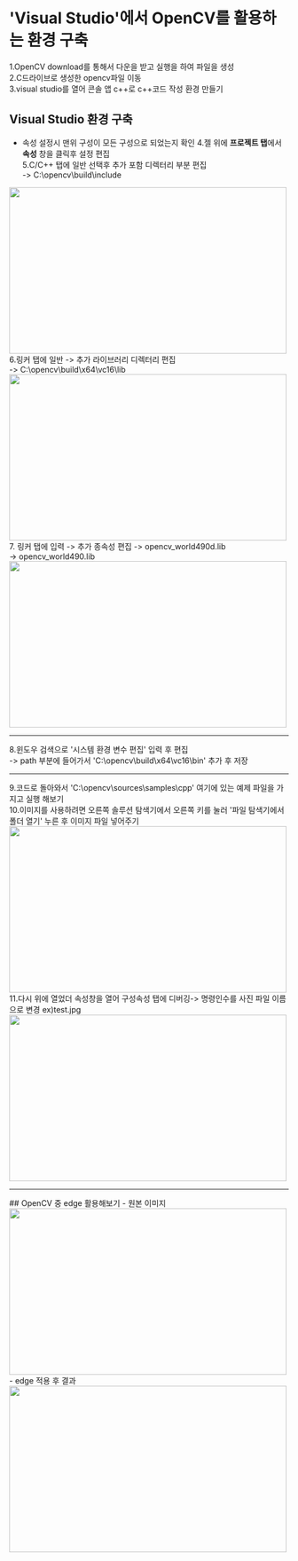 # 'Visual Studio'에서 OpenCV를 활용하는 환경 구축

1.OpenCV download를 통해서 다운을 받고 실행을 하여 파일을 생성<br>
2.C드라이브로 생성한 opencv파일 이동<br>
3.visual studio를 열어 콘솔 앱 c++로 c++코드 작성 환경 만들기<br>

## Visual Studio 환경 구축
- 속성 설정시 맨위 구성이 모든 구성으로 되었는지 확인
4.젤 위에 <b>프로젝트 탭</b>에서 <b>속성</b> 창을 클릭후 설정 편집<br>
5.C/C++ 탭에 일반 선택후 추가 포함 디렉터리 부분 편집<br>
-> C:\opencv\build\include<br>
<img src="https://github.com/cheol333/use_openCV/blob/main/set_img/set1.png?raw=true" width="500px" height="300px">
6.링커 탭에 일반 -> 추가 라이브러리 디렉터리 편집<br>
-> C:\opencv\build\x64\vc16\lib<br>
<img src="https://github.com/cheol333/use_openCV/blob/main/set_img/set2.png?raw=true" width="500px" height="300px">
7. 링커 탭에 입력 -> 추가 종속성 편집
-> opencv_world490d.lib<br>
-> opencv_world490.lib<br>
<img src="https://github.com/cheol333/use_openCV/blob/main/set_img/set3.png?raw=true" width="500px" height="300px">
<hr>
8.윈도우 검색으로 '시스템 환경 변수 편집' 입력 후 편집<br>
-> path 부분에 들어가서 'C:\opencv\build\x64\vc16\bin' 추가 후 저장<br>
<hr>
9.코드로 돌아와서 'C:\opencv\sources\samples\cpp' 여기에 있는 예제 파일을 가지고 실행 해보기<br>
10.이미지를 사용하려면 오른쪽 솔루션 탐색기에서 오른쪽 키를 눌러 '파일 탐색기에서 폴더 열기' 누른 후 이미지 파일 넣어주기<br>
<img src="https://github.com/cheol333/use_openCV/blob/main/set_img/set5.png?raw=true" width="500px" height="300px">
11.다시 위에 열었더 속성창을 열어 구성속성 탭에 디버깅-> 명령인수를 사진 파일 이름으로 변경 ex)test.jpg<br>
<img src="https://github.com/cheol333/use_openCV/blob/main/set_img/set4.png?raw=true" width="500px" height="300px">
<hr>
## OpenCV 중 edge 활용해보기
- 원본 이미지
<img src="https://github.com/cheol333/use_openCV/blob/main/test.jpg?raw=true" width="500px" height="300px">
- edge 적용 후 결과
<img src="https://github.com/cheol333/use_openCV/blob/main/edge_result.png?raw=true" width="500px" height="300px">
